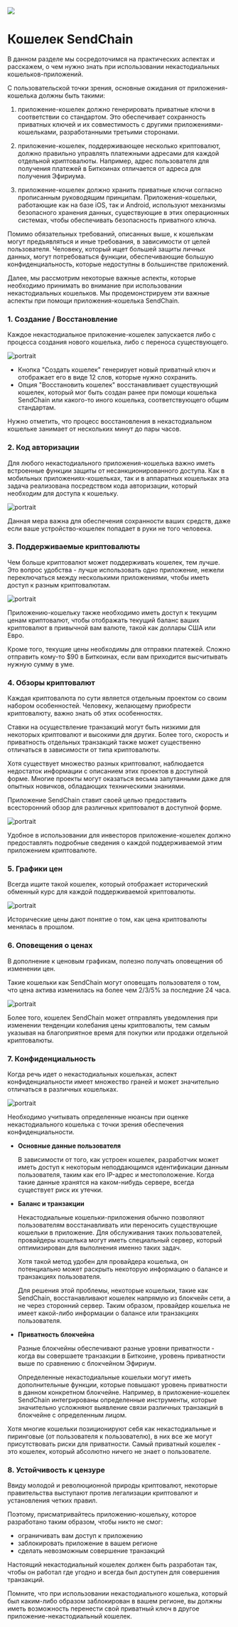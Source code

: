![](../images/05-main-l.png)

# Кошелек SendChain 

В данном разделе мы сосредоточимся на практических аспектах и расскажем, о чем нужно знать при использовании некастодиальных кошельков-приложений.

С пользовательской точки зрения, основные ожидания от приложения-кошелька должны быть такими:

1. приложение-кошелек должно генерировать приватные ключи в соответствии со стандартом. Это обеспечивает сохранность приватных ключей и их совместимость с другими приложениями-кошельками, разработанными третьими сторонами.

2. приложение-кошелек, поддерживающее несколько криптовалют, должно правильно управлять платежными адресами для каждой отдельной криптовалюты. Например, адрес пользователя для получения платежей в Биткоинах отличается от адреса для получения Эфириума.

3. приложение-кошелек должно хранить приватные ключи согласно прописанным руководящим принципам. Приложения-кошельки, работающие как на базе iOS, так и Android, используют механизмы безопасного хранения данных, существующие в этих операционных системах, чтобы обеспечивать безопасность приватного ключа.

Помимо обязательных требований, описанных выше, к кошелькам могут предъявляться и иные требования, в зависимости от целей пользователя.  Человеку, который ищет большей защиты личных данных, могут потребоваться функции, обеспечивающие большую конфиденциальность, которые недоступны в большинстве приложений.

Далее, мы рассмотрим некоторые важные аспекты, которые необходимо принимать во внимание при использовании некастодиальных кошельков. Мы продемонстрируем эти важные аспекты при помощи приложения-кошелька SendChain.

### 1. Создание / Восстановление 

Каждое некастодиальное приложение-кошелек запускается либо с процесса создания нового кошелька, либо с переноса существующего.

![portrait](../images/05-02-s.png)

- Кнопка "Создать кошелек" генерирует новый приватный ключ и отображает его в виде 12 слов, которые нужно сохранить.
- Опция "Восстановить кошелек" восстанавливает существующий кошелек, который мог быть создан ранее при помощи кошелька SendChain или какого-то иного кошелька, соответствующего общим стандартам.

Нужно отметить, что процесс восстановления в некастодиальном кошельке занимает от нескольких минут до пары часов.

### 2. Код авторизации

Для любого некастодиального приложения-кошелька важно иметь встроенные функции защиты от несанкционированного доступа. Как в мобильных приложениях-кошельках, так и в аппаратных кошельках эта задача реализована посредством кода авторизации, который необходим для доступа к кошельку.

![portrait](../images/05-03-s.png)

Данная мера важна для обеспечения сохранности ваших средств, даже если ваше устройство-кошелек попадает в руки не того человека.

### 3. Поддерживаемые криптовалюты
       
Чем больше криптовалют может поддерживать кошелек, тем лучше. Это вопрос удобства - лучше использовать одно приложение, нежели переключаться между несколькими приложениями, чтобы иметь доступ к разным криптовалютам.

![portrait](../images/05-04-s.png)

Приложению-кошельку также необходимо иметь доступ к текущим ценам криптовалют, чтобы отображать текущий баланс ваших криптовалют в привычной вам валюте, такой как доллары США или Евро.

Кроме того, текущие цены необходимы для отправки платежей. Сложно отправить кому-то $90 в Биткоинах, если вам приходится высчитывать нужную сумму в уме.

### 4. Обзоры криптовалют

Каждая криптовалюта по сути является отдельным проектом со своим набором особенностей. Человеку, желающему приобрести криптовалюту, важно знать об этих особенностях. 

Ставки на осуществление транзакций могут быть низкими для некоторых криптовалют и высокими для других. Более того, скорость и приватность отдельных транзакций также может существенно отличаться в зависимости от типа криптовалюты.

Хотя существует множество разных криптовалют, наблюдается недостаток информации с описанием этих проектов в доступной форме. Многие проекты могут оказаться весьма запутанными даже для опытных новичков, обладающих техническими знаниями.

Приложение SendChain ставит своей целью предоставить всесторонний обзор для различных криптовалют в доступной форме.

![portrait](../images/05-05-s.png)

Удобное в использовании для инвесторов приложение-кошелек должно предоставлять подробные сведения о каждой поддерживаемой этим приложением криптовалюте.

### 5. Графики цен

Всегда ищите такой кошелек, который отображает исторический обменный курс для каждой поддерживаемой криптовалюты.

![portrait](../images/05-06-s.png)

Исторические цены дают понятие о том, как цена криптовалюты менялась в прошлом. 

### 6. Оповещения о ценах

В дополнение к ценовым графикам, полезно получать оповещения об изменении цен. 

Такие кошельки как SendChain могут оповещать пользователя о том, что цена актива изменилась на более чем 2/3/5% за последние 24 часа.

![portrait](../images/05-07-s.png)

Более того, кошелек SendChain может отправлять уведомления при изменении тенденции колебания цены криптовалюты, тем самым указывая на благоприятное время для покупки или продажи отдельной криптовалюты.

### 7. Конфиденциальность

Когда речь идет о некастодиальных кошельках, аспект конфиденциальности имеет множество граней и может значительно отличаться в различных кошельках.

![portrait](../images/05-08-s.png)

Необходимо учитывать определенные нюансы при оценке некастодиального кошелька с точки зрения обеспечения конфиденциальности.

- **Основные данные пользователя**
    
    В зависимости от того, как устроен кошелек, разработчик может иметь доступ к некоторым неподдающимся идентификации данным пользователя, таким как его IP-адрес и местоположение. Когда такие данные хранятся на каком-нибудь сервере, всегда существует риск их утечки.
    
- **Баланс и транзакции**

    Некастодиальные кошельки-приложения обычно позволяют пользователям восстанавливать или переносить существующие кошельки в приложение. Для обслуживания таких пользователей, провайдеры кошелька могут иметь специальный сервер, который оптимизирован для выполнения именно таких задач.
    
    Хотя такой метод удобен для провайдера кошелька, он потенциально может раскрыть некоторую информацию о балансе и транзакциях пользователя.
    
    Для решения этой проблемы, некоторые кошельки, такие как SendChain, восстанавливают кошелек напрямую из блокчейн сети, а не через сторонний сервер. Таким образом, провайдер кошелька не имеет какой-либо информации о балансе или транзакциях пользователя.
    
- **Приватность блокчейна**

    Разные блокчейны обеспечивают разные уровни приватности - когда вы совершаете транзакции в Биткоине, уровень приватности выше по сравнению с блокчейном Эфириум.
    
    Определенные некастодиальные кошельки могут иметь дополнительные функции, которые повышают уровень приватности в данном конкретном блокчейне. Например, в приложение-кошелек SendChain интегрированы определенные инструменты, которые значительно усложняют выявление связи различных транзакций в блокчейне с определенным лицом.
    
Хотя многие кошельки позиционируют себя как некастодиальные и пиринговые (от пользователя к пользователю), в них все же могут присутствовать риски для приватности.  Самый приватный кошелек - это кошелек, который абсолютно ничего не знает о пользователе.

### 8. Устойчивость к цензуре

Ввиду молодой и революционной природы криптовалют, некоторые правительства выступают против легализации криптовалют и установления четких правил.

Поэтому, присматривайтесь приложению-кошельку, которое разработано таким образом, чтобы никто не смог:

- ограничивать вам доступ к приложению
- заблокировать приложение в вашем регионе
- сделать невозможным совершение транзакций

Настоящий некастодиальный кошелек должен быть разработан так, чтобы он работал где угодно и всегда был доступен для совершения транзакций.

Помните, что при использовании некастодиального кошелька, который был каким-либо образом заблокирован в вашем регионе, вы должны иметь возможность перенести свой приватный ключ в другое приложение-некастодиальный кошелек.
